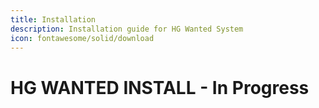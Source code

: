```yaml
---
title: Installation
description: Installation guide for HG Wanted System
icon: fontawesome/solid/download
---
```

# HG WANTED INSTALL - In Progress
